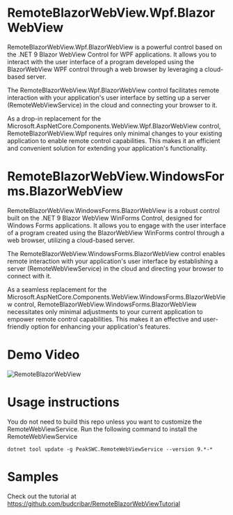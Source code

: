# RemoteBlazorWebView.Wpf.BlazorWebView

RemoteBlazorWebView.Wpf.BlazorWebView is a powerful control based on the .NET 9 Blazor WebView Control for WPF applications. It allows you to interact with the user interface of a program developed using the BlazorWebView WPF control through a web browser by leveraging a cloud-based server.

The RemoteBlazorWebView.Wpf.BlazorWebView control facilitates remote interaction with your application's user interface by setting up a server (RemoteWebViewService) in the cloud and connecting your browser to it.

As a drop-in replacement for the Microsoft.AspNetCore.Components.WebView.Wpf.BlazorWebView control, RemoteBlazorWebView.Wpf requires only minimal changes to your existing application to enable remote control capabilities. This makes it an efficient and convenient solution for extending your application's functionality.


# RemoteBlazorWebView.WindowsForms.BlazorWebView

RemoteBlazorWebView.WindowsForms.BlazorWebView is a robust control built on the .NET 9 Blazor WebView WinForms Control, designed for Windows Forms applications. It allows you to engage with the user interface of a program created using the BlazorWebView WinForms control through a web browser, utilizing a cloud-based server.

The RemoteBlazorWebView.WindowsForms.BlazorWebView control enables remote interaction with your application's user interface by establishing a server (RemoteWebViewService) in the cloud and directing your browser to connect with it.

As a seamless replacement for the Microsoft.AspNetCore.Components.WebView.WindowsForms.BlazorWebView control, RemoteBlazorWebView.WindowsForms.BlazorWebView necessitates only minimal adjustments to your current application to empower remote control capabilities. This makes it an effective and user-friendly option for enhancing your application's features.

# Demo Video
![RemoteBlazorWebView](https://raw.githubusercontent.com/budcribar/RemoteBlazorWebView/net9/icons/RemoteBlazorWebView.gif)

# Usage instructions

You do not need to build this repo unless you want to customize the RemoteWebViewService. Run the following command to install the RemoteWebViewService

```console
dotnet tool update -g PeakSWC.RemoteWebViewService --version 9.*-* 
```

# Samples

Check out the tutorial at https://github.com/budcribar/RemoteBlazorWebViewTutorial 

